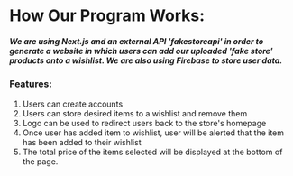 # How Our Program Works:

##### We are using Next.js and an external API 'fakestoreapi' in order to generate a website in which users can add our uploaded 'fake store' products onto a wishlist. We are also using Firebase to store user data.

### Features:

1.  Users can create accounts
2.  Users can store desired items to a wishlist and remove them
3.  Logo can be used to redirect users back to the store's homepage
4.  Once user has added item to wishlist, user will be alerted that the item has been added to their wishlist
5.  The total price of the items selected will be displayed at the bottom of the page.

